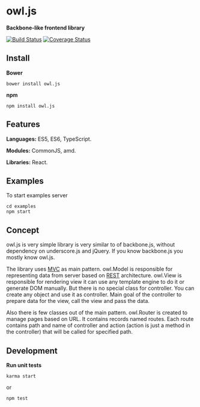 # owl.js

**Backbone-like frontend library**

[![Build Status](https://travis-ci.org/omegascorp/owl.svg?branch=master)](https://travis-ci.org/omegascorp/owl)
[![Coverage Status](https://coveralls.io/repos/github/omegascorp/owl/badge.svg?branch=master)](https://coveralls.io/github/omegascorp/owl?branch=master)

## Install

**Bower**

    bower install owl.js

**npm**

    npm install owl.js

## Features

**Languages:** ES5, ES6, TypeScript.

**Modules:** CommonJS, amd.

**Libraries:** React.

## Examples

To start examples server

    cd examples
    npm start

## Concept

owl.js is very simple library is very similar to of backbone.js, without dependency on underscore.js and jQuery.
If you know backbone.js you mostly know owl.js.

The library uses [MVC](https://en.wikipedia.org/wiki/Model-view-controller) as main pattern.
owl.Model is responsible for representing data from server based on [REST](https://en.wikipedia.org/wiki/Representational_state_transfer) architecture.
owl.View is responsible for rendering view it can use any template engine to do it or generate DOM manually.
But there is no special class for controller. You can create any object and use it as controller.
Main goal of the controller to prepare data for the view, call the view and pass the data.

Also there is few classes out of the main pattern.
owl.Router is created to manage pages based on URL.
It contains records named routes.
Each route contains path and name of controller and action (action is just a method in the controller) that will be called for specified path.

## Development

**Run unit tests**

    karma start

or

    npm test
